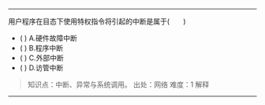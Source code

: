 ---
用户程序在目态下使用特权指令将引起的中断是属于(　　)
- ( ) A.硬件故障中断　 
- ( ) B.程序中断　　 
- ( ) C.外部中断　　 
- ( ) D.访管中断

> 知识点：中断、异常与系统调用。
> 出处：网络
> 难度：1
> 解释

---